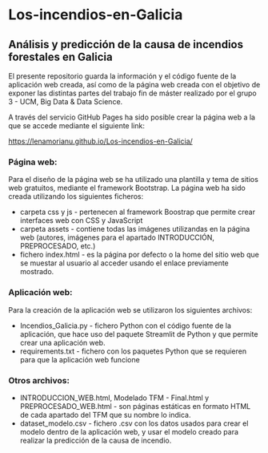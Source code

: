 # Los-incendios-en-Galicia
## Análisis y predicción de la causa de incendios forestales en Galicia

El presente repositorio guarda la información y el código fuente de la aplicación web creada, así como de la página web creada con el objetivo de exponer las distintas partes del trabajo fin de máster realizado por el grupo 3 - UCM, Big Data & Data Science.

A través del servicio GitHub Pages ha sido posible crear la página web a la que se accede mediante el siguiente link:

<a href > https://lenamorianu.github.io/Los-incendios-en-Galicia/ </a>

### Página web:

Para el diseño de la página web se ha utilizado una plantilla y tema de sitios web gratuitos, mediante el framework Bootstrap.
La página web ha sido creada utilizando los siguientes ficheros:

- carpeta css y js - pertenecen al framework Boostrap que permite crear interfaces web con CSS y JavaScript
- carpeta assets - contiene todas las imágenes utilizandas en la página web (autores, imágenes para el apartado INTRODUCCIÓN, PREPROCESADO, etc.)
- fichero index.html - es la página por defecto o la home del sitio web que se muestar al usuario al acceder usando el enlace previamente mostrado.


### Aplicación web:

Para la creación de la aplicación web se utilizaron los siguientes archivos:

- Incendios_Galicia.py - fichero Python con el código fuente de la aplicación, que hace uso del paquete Streamlit de Python y que permite crear una aplicación web.
- requirements.txt - fichero con los paquetes Python que se requieren para que la aplicación web funcione


### Otros archivos:

- INTRODUCCION_WEB.html, Modelado TFM - Final.html y PREPROCESADO_WEB.html - son páginas estáticas en formato HTML de cada apartado del TFM que su nombre lo indica.
- dataset_modelo.csv - fichero .csv con los datos usados para crear el modelo dentro de la aplicación web, y usar el modelo creado para realizar la predicción de la causa de incendio.

